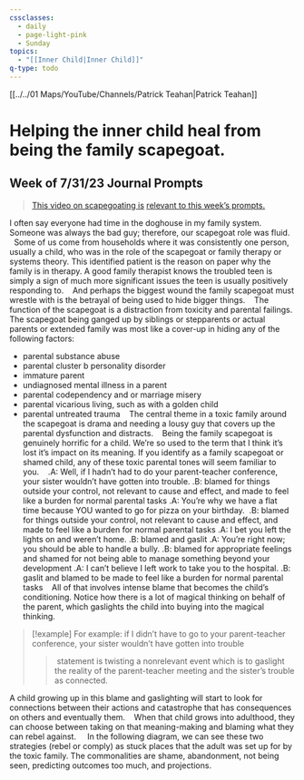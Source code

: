 ```yaml
---
cssclasses:
  - daily
  - page-light-pink
  - Sunday
topics:
  - "[[Inner Child|Inner Child]]"
q-type: todo
---
```

[[../../01 Maps/YouTube/Channels/Patrick Teahan|Patrick Teahan]]
# Helping the inner child heal from being the family scapegoat.

## Week of 7/31/23 Journal Prompts

> [This video on scapegoating is](https://www.youtube.com/watch?v=K9bszSh8Tes) [relevant to this week’s prompts.](https://www.youtube.com/watch?v=K9bszSh8Tes)

I often say everyone had time in the doghouse in my family system. Someone was always the bad guy; therefore, our scapegoat role was fluid. 
 
Some of us come from households where it was consistently one person, usually a child, who was in the role of the scapegoat or family therapy or systems theory. This identified patient is the reason on paper why the family is in therapy. A good family therapist knows the troubled teen is simply a sign of much more significant issues the teen is usually positively responding to. 
 
And perhaps the biggest wound the family scapegoat must wrestle with is the betrayal of being used to hide bigger things. 
 
The function of the scapegoat is a distraction from toxicity and parental failings. The scapegoat being ganged up by siblings or stepparents or actual parents or extended family was most like a cover-up in hiding any of the following factors: 
- parental substance abuse
- parental cluster b personality disorder
- immature parent
- undiagnosed mental illness in a parent
- parental codependency and or marriage misery
- parental vicarious living, such as with a golden child
- parental untreated trauma 
 
The central theme in a toxic family around the scapegoat is drama and needing a lousy guy that covers up the parental dysfunction and distracts. 
 
Being the family scapegoat is genuinely horrific for a child. We’re so used to the term that I think it’s lost it’s impact on its meaning. If you identify as a family scapegoat or shamed child, any of these toxic parental tones will seem familiar to you. 
 
.A: Well, if I hadn’t had to do your parent-teacher conference, your sister wouldn’t have gotten into trouble. 
.B: blamed for things outside your control, not relevant to cause and effect, and made to feel like a burden for normal parental tasks
.A: You’re why we have a flat time because YOU wanted to go for pizza on your birthday. 
.B: blamed for things outside your control, not relevant to cause and effect, and made to feel like a burden for normal parental tasks
.A: I bet you left the lights on and weren’t home. 
.B: blamed and gaslit
.A: You’re right now; you should be able to handle a bully. 
.B: blamed for appropriate feelings and shamed for not being able to manage something beyond your development
.A: I can’t believe I left work to take you to the hospital. 
.B: gaslit and blamed to be made to feel like a burden for normal parental tasks 
 
All of that involves intense blame that becomes the child’s conditioning. Notice how there is a lot of magical thinking on behalf of the parent, which gaslights the child into buying into the magical thinking. 

> [!example] For example:
if I didn’t have to go to your parent-teacher conference, your sister wouldn’t have gotten into trouble
>>  statement is twisting a nonrelevant event which is to gaslight the reality of the parent-teacher meeting and the sister’s trouble as connected. 

A child growing up in this blame and gaslighting will start to look for connections between their actions and catastrophe that has consequences on others and eventually them. 
 
When that child grows into adulthood, they can choose between taking on that meaning-making and blaming what they can rebel against.  
 
In the following diagram, we can see these two strategies (rebel or comply) as stuck places that the adult was set up for by the toxic family. The commonalities are shame, abandonment, not being seen, predicting outcomes too much, and projections.